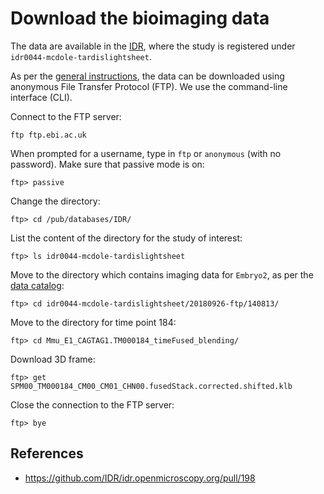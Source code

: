 # Download the bioimaging data

The data are available in the
[IDR](https://idr.openmicroscopy.org/webclient/?show=project-502), where the
study is registered under `idr0044-mcdole-tardislightsheet`.

As per the
[general instructions](https://idr.openmicroscopy.org/about/download.html),
the data can be downloaded using anonymous File Transfer Protocol (FTP). We
use the command-line interface (CLI).

Connect to the FTP server:

    ftp ftp.ebi.ac.uk

When prompted for a username, type in `ftp` or `anonymous` (with no password).
Make sure that passive mode is on:

    ftp> passive

Change the directory:

    ftp> cd /pub/databases/IDR/

List the content of the directory for the study of interest:

    ftp> ls idr0044-mcdole-tardislightsheet

Move to the directory which contains imaging data for `Embryo2`, as per the
[data catalog](https://github.com/IDR/idr0044-mcdole-tardislightsheet/blob/master/experimentA/idr0044-experimentA-filePaths.tsv):

    ftp> cd idr0044-mcdole-tardislightsheet/20180926-ftp/140813/

Move to the directory for time point 184:

    ftp> cd Mmu_E1_CAGTAG1.TM000184_timeFused_blending/

Download 3D frame:

    ftp> get SPM00_TM000184_CM00_CM01_CHN00.fusedStack.corrected.shifted.klb

Close the connection to the FTP server:

    ftp> bye

## References

* https://github.com/IDR/idr.openmicroscopy.org/pull/198
